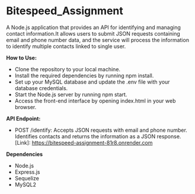 # Bitespeed_Assignment

A Node.js application that provides an API for identifying and managing contact information.It allows users to submit JSON requests
containing email and phone number data, and the service will process the information to identify multiple contacts linked to single user.

**How to Use:**<br/>
- Clone the repository to your local machine.<br/>
- Install the required dependencies by running npm install.<br/>
- Set up your MySQL database and update the .env file with your database credentials.<br/>
- Start the Node.js server by running npm start.<br/>
- Access the front-end interface by opening index.html in your web browser.<br/>

**API Endpoint:**<br/>
- POST /identify: Accepts JSON requests with email and phone number. Identifies contacts and returns the information as a JSON response.
  [Link]: https://bitespeed-assignment-81r8.onrender.com

**Dependencies**
- Node.js
- Express.js
- Sequelize
- MySQL2
